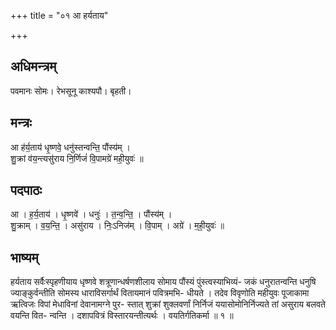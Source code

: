 +++
title = "०१ आ हर्यताय"

+++
## अधिमन्त्रम्
पवमानः सोमः। रेभसूनू काश्यपौ। बृहती।

## मन्त्रः
आ ह॑र्य॒ताय॑ धृ॒ष्णवे॒ धनु॑स्तन्वन्ति॒ पौंस्य॑म् ।  
शु॒क्रां व॑य॒न्त्यसु॑राय नि॒र्णिजं॑ वि॒पामग्रे॑ मही॒युवः॑ ॥

## पदपाठः
आ । ह॒र्य॒ताय॑ । धृ॒ष्णवे॑ । धनुः॑ । त॒न्व॒न्ति॒ । पौंस्य॑म् ।  
शु॒क्राम् । व॒य॒न्ति॒ । असु॑राय । निः॒ऽनिज॑म् । वि॒पाम् । अग्रे॑ । म॒ही॒युवः॑ ॥

## भाष्यम्
हर्यताय सर्वैःस्पृहणीयाय धृष्णवे शत्रूणान्धर्षणशीलाय सोमाय पौंस्यं पुंस्त्वस्याभिव्यं- जकं धनुरातन्वन्ति धनुषि ज्याङ्कुर्वन्तीति सोमस्य धाराविसर्गार्थं वितायमानं पवित्रमभि- धीयते । तदेव विवृणोति महीयुवः पूजाकामा ऋत्विजः विपां मेधाविनां देवानामग्ने पुर- स्तात् शुक्रां शुक्लवर्णां निर्निजं ययासोमोनिर्निज्यते तां असुराय बलवते वयन्ति वित- न्वन्ति । दशापवित्रं विस्तारयन्तीत्यर्थः । वयतिर्गतिकर्मा ॥ १ ॥